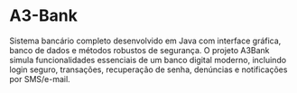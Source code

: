 # A3-Bank
Sistema bancário completo desenvolvido em Java com interface gráfica, banco de dados e métodos robustos de segurança. O projeto A3Bank simula funcionalidades essenciais de um banco digital moderno, incluindo login seguro, transações, recuperação de senha, denúncias e notificações por SMS/e-mail.
